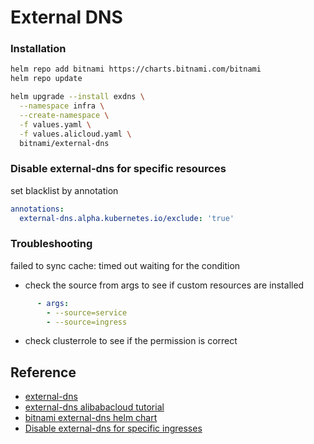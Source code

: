 # External DNS
    
### Installation    

```bash
helm repo add bitnami https://charts.bitnami.com/bitnami
helm repo update

helm upgrade --install exdns \
  --namespace infra \
  --create-namespace \
  -f values.yaml \
  -f values.alicloud.yaml \
  bitnami/external-dns
```

### Disable external-dns for specific resources
set blacklist by annotation
```yaml
annotations:
  external-dns.alpha.kubernetes.io/exclude: 'true'
```

### Troubleshooting
failed to sync cache: timed out waiting for the condition
* check the source from args to see if custom resources are installed
```yaml
      - args:
        - --source=service
        - --source=ingress
```
* check clusterrole to see if the permission is correct

## Reference
* [external-dns](https://github.com/kubernetes-sigs/external-dns)
* [external-dns alibabacloud tutorial](https://github.com/kubernetes-sigs/external-dns/blob/master/docs/tutorials/alibabacloud.md)
* [bitnami external-dns helm chart](https://github.com/bitnami/charts/tree/master/bitnami/external-dns)
* [Disable external-dns for specific ingresses](https://github.com/kubernetes-sigs/external-dns/issues/1910)
